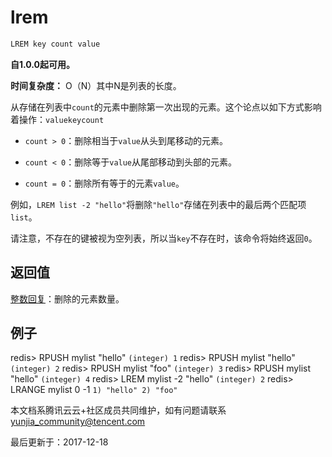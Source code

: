 # lrem

```javascript
LREM key count value
```

**自1.0.0起可用。**

**时间复杂度：** O（N）其中N是列表的长度。

从存储在列表中`count`的元素中删除第一次出现的元素。这个论点以如下方式影响着操作：`valuekeycount`

- `count > 0`：删除相当于`value`从头到尾移动的元素。

- `count < 0`：删除等于`value`从尾部移动到头部的元素。

- `count = 0`：删除所有等于的元素`value`。

例如，`LREM list -2 "hello"`将删除`"hello"`存储在列表中的最后两个匹配项`list`。

请注意，不存在的键被视为空列表，所以当`key`不存在时，该命令将始终返回`0`。

## 返回值

[整数回复](https://redis.io/topics/protocol#integer-reply)：删除的元素数量。

## 例子

redis> RPUSH mylist "hello" `(integer) 1` redis> RPUSH mylist "hello" `(integer) 2` redis> RPUSH mylist "foo" `(integer) 3` redis> RPUSH mylist "hello" `(integer) 4` redis> LREM mylist -2 "hello" `(integer) 2` redis> LRANGE mylist 0 -1 `1) "hello" 2) "foo"`

本文档系腾讯云云+社区成员共同维护，如有问题请联系 yunjia_community@tencent.com

最后更新于：2017-12-18